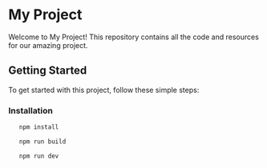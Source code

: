 # My Project

Welcome to My Project! 
This repository contains all the code and resources for our amazing project.

## Getting Started

To get started with this project, follow these simple steps:

### Installation

```bash 
   npm install
```

```bash 
   npm run build
```

```bash 
   npm run dev
```
